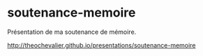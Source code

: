 soutenance-memoire
==================

Présentation de ma soutenance de mémoire.

http://theochevalier.github.io/presentations/soutenance-memoire
